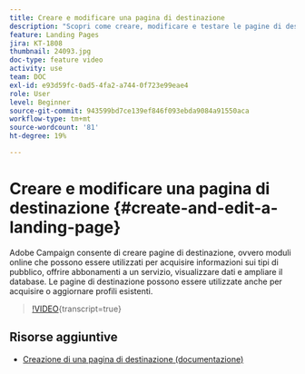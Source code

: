 ```yaml
---
title: Creare e modificare una pagina di destinazione
description: "Scopri come creare, modificare e testare le pagine di destinazione in Adobe Campaign Standard."
feature: Landing Pages
jira: KT-1808
thumbnail: 24093.jpg
doc-type: feature video
activity: use
team: DOC
exl-id: e93d59fc-0ad5-4fa2-a744-0f723e99eae4
role: User
level: Beginner
source-git-commit: 943599bd7ce139ef846f093ebda9084a91550aca
workflow-type: tm+mt
source-wordcount: '81'
ht-degree: 19%

---
```


# Creare e modificare una pagina di destinazione {#create-and-edit-a-landing-page}

Adobe Campaign consente di creare pagine di destinazione, ovvero moduli online che possono essere utilizzati per acquisire informazioni sui tipi di pubblico, offrire abbonamenti a un servizio, visualizzare dati e ampliare il database. Le pagine di destinazione possono essere utilizzate anche per acquisire o aggiornare profili esistenti.

>[!VIDEO](https://video.tv.adobe.com/v/24093?learn=on){transcript=true}

## Risorse aggiuntive

* [Creazione di una pagina di destinazione (documentazione)](https://docs.campaign.adobe.com/doc/standard/getting_started/en/ACS_CreateLandingPage.html)
